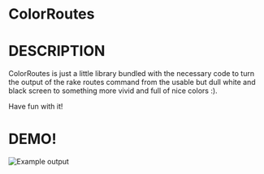 ColorRoutes
===========

# DESCRIPTION

ColorRoutes is just a little library bundled with the necessary code to turn the output of the rake routes command from the usable but dull white and black screen to something more vivid and full of nice colors :).

Have fun with it!

# DEMO!

<img src="https://github.com/nicooga/color_routes/raw/master/doc/demo.png" title="Example output" alt="Example output" />